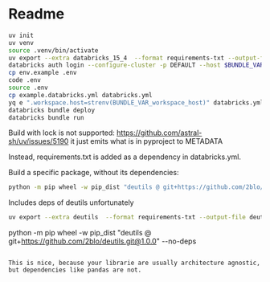 # Readme

```bash
uv init
uv venv
source .venv/bin/activate
uv export --extra databricks_15_4  --format requirements-txt --output-file requirements.txt --no-hashes --no-editable --no-emit-project
databricks auth login --configure-cluster -p DEFAULT --host $BUNDLE_VAR_workspace_host
cp env.example .env
code .env
source .env
cp example.databricks.yml databricks.yml
yq e ".workspace.host=strenv(BUNDLE_VAR_workspace_host)" databricks.yml -i
databricks bundle deploy
databricks bundle run
```

Build with lock is not supported: <https://github.com/astral-sh/uv/issues/5190>
it just emits what is in pyproject to METADATA

Instead, requirements.txt is added as a dependency in databricks.yml.

Build a specific package, without its dependencies:

```bash
python -m pip wheel -w pip_dist "deutils @ git+https://github.com/2blo/deutils.git@1.0.0" --no-deps
```

Includes deps of deutils unfortunately

```bash
uv export --extra deutils  --format requirements-txt --output-file deutils.requirements.txt --no-hashes --no-editable --no-emit-project --only-group deutils
```

python -m pip wheel -w pip_dist "deutils @ git+<https://github.com/2blo/deutils.git@1.0.0>" --no-deps

```

This is nice, because your librarie are usually architecture agnostic,
but dependencies like pandas are not.
